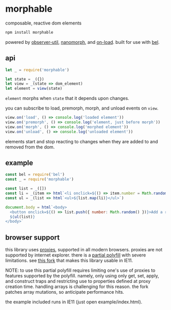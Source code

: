 # morphable

composable, reactive dom elements

```js
npm install morphable
```

powered by [observer-util](https://github.com/nx-js/observer-util), [nanomorph](https://github.com/choojs/nanomorph), and [on-load](https://github.com/shama/on-load). built for use with [bel](https://github.com/shama/bel).

## api

```js
let _ = require('morphable')

let state = _({})
let view = _(state => dom_element)
let element = view(state)
```

`element` morphs when `state` that it depends upon changes.

you can subscribe to load, premorph, morph, and unload events on `view`.

```js
view.on('load', () => console.log('loaded element'))
view.on('premorph', () => console.log('element, just before morph'))
view.on('morph', () => console.log('morphed element'))
view.on('unload', () => console.log('unloaded element'))
```

elements start and stop reacting to changes when they are added to and removed from the dom.

## example

```js
const bel = require('bel')
const _ = require('morphable')

const list = _([])
const li = _(item => html`<li onclick=${() => item.number = Math.random()}>${item.number}</li>`)
const ul = _(list => html`<ul>${list.map(li)}</ul>`)

document.body = html`<body>
  <button onclick=${() => list.push({ number: Math.random() })}>Add a random number</button>
  ${ul(list)}
</body>`
```

## browser support

this library uses [proxies](https://caniuse.com/#feat=proxy), supported in all modern browsers. proxies are not supported by internet explorer. there is a [partial polyfill](https://github.com/GoogleChrome/proxy-polyfill) with severe limitations.  see [this fork](https://github.com/lukeburns/proxy-polyfill) that makes this library usable in IE11.

NOTE: to use this partial polyfill requires limiting one's use of proxies to features supported by the polyfill. namely, only using only get, set, apply, and construct traps and restricting use to properties defined at proxy creation time. handling arrays is challenging for this reason. the fork patches array mutations, so anticipate performance hits.

the example included runs in IE11 (just open example/index.html).

